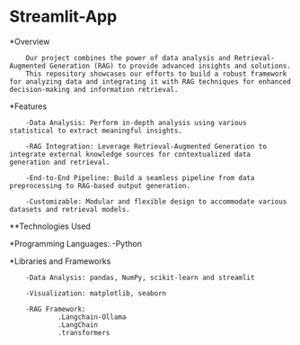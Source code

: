 # Streamlit-App

*Overview

        Our project combines the power of data analysis and Retrieval-Augmented Generation (RAG) to provide advanced insights and solutions.
        This repository showcases our efforts to build a robust framework for analyzing data and integrating it with RAG techniques for enhanced decision-making and information retrieval.

*Features

        -Data Analysis: Perform in-depth analysis using various statistical to extract meaningful insights.

        -RAG Integration: Leverage Retrieval-Augmented Generation to integrate external knowledge sources for contextualized data generation and retrieval.

        -End-to-End Pipeline: Build a seamless pipeline from data preprocessing to RAG-based output generation.

        -Customizable: Modular and flexible design to accommodate various datasets and retrieval models.


**Technologies Used

*Programming Languages:
        -Python

*Libraries and Frameworks

        -Data Analysis: pandas, NumPy, scikit-learn and streamlit

        -Visualization: matplotlib, seaborn

        -RAG Framework:
                .Langchain-Ollama
                .LangChain
                .transformers
